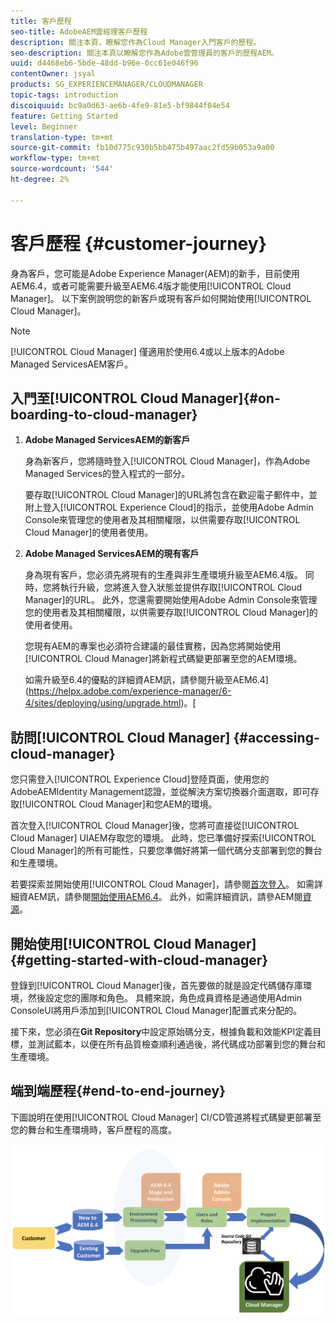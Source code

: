 ```yaml
---
title: 客戶歷程
seo-title: AdobeAEM雲經理客戶歷程
description: 關注本頁，瞭解您作為Cloud Manager入門客戶的歷程。
seo-description: 關注本頁以瞭解您作為Adobe雲管理員的客戶的歷程AEM。
uuid: d4468eb6-5bde-48dd-b96e-0cc61e046f96
contentOwner: jsyal
products: SG_EXPERIENCEMANAGER/CLOUDMANAGER
topic-tags: introduction
discoiquuid: bc9a0d63-ae6b-4fe9-81e5-bf9844f04e54
feature: Getting Started
level: Beginner
translation-type: tm+mt
source-git-commit: fb10d775c930b5bb475b497aac2fd59b053a9a00
workflow-type: tm+mt
source-wordcount: '544'
ht-degree: 2%

---
```



# 客戶歷程 {#customer-journey}

身為客戶，您可能是Adobe Experience Manager(AEM)的新手，目前使用AEM6.4，或者可能需要升級至AEM6.4版才能使用[!UICONTROL Cloud Manager]。 以下案例說明您的新客戶或現有客戶如何開始使用[!UICONTROL Cloud Manager]。

>[!NOTE]
>
>[!UICONTROL Cloud Manager] 僅適用於使用6.4或以上版本的Adobe Managed ServicesAEM客戶。

## 入門至[!UICONTROL Cloud Manager]{#on-boarding-to-cloud-manager}

1. **Adobe Managed ServicesAEM的新客戶**

   身為新客戶，您將隨時登入[!UICONTROL Cloud Manager]，作為Adobe Managed Services的登入程式的一部分。

   要存取[!UICONTROL Cloud Manager]的URL將包含在歡迎電子郵件中，並附上登入[!UICONTROL Experience Cloud]的指示，並使用Adobe Admin Console來管理您的使用者及其相關權限，以供需要存取[!UICONTROL Cloud Manager]的使用者使用。

1. **Adobe Managed ServicesAEM的現有客戶**

   身為現有客戶，您必須先將現有的生產與非生產環境升級至AEM6.4版。 同時，您將執行升級，您將進入登入狀態並提供存取[!UICONTROL Cloud Manager]的URL。 此外，您還需要開始使用Adobe Admin Console來管理您的使用者及其相關權限，以供需要存取[!UICONTROL Cloud Manager]的使用者使用。

   您現有AEM的專案也必須符合建議的最佳實務，因為您將開始使用[!UICONTROL Cloud Manager]將新程式碼變更部署至您的AEM環境。

   如需升級至6.4的優點的詳細資AEM訊，請參閱升級至AEM6.4](https://helpx.adobe.com/experience-manager/6-4/sites/deploying/using/upgrade.html)。[

## 訪問[!UICONTROL Cloud Manager] {#accessing-cloud-manager}

您只需登入[!UICONTROL Experience Cloud]登陸頁面，使用您的AdobeAEMIdentity Management認證，並從解決方案切換器介面選取，即可存取[!UICONTROL Cloud Manager]和您AEM的環境。

首次登入[!UICONTROL Cloud Manager]後，您將可直接從[!UICONTROL Cloud Manager] UIAEM存取您的環境。 此時，您已準備好探索[!UICONTROL Cloud Manager]的所有可能性，只要您準備好將第一個代碼分支部署到您的舞台和生產環境。

若要探索並開始使用[!UICONTROL Cloud Manager]，請參閱[首次登入](first-time-login.md)。 如需詳細資AEM訊，請參閱[開始使用AEM6.4](https://helpx.adobe.com/experience-manager/6-4/sites/deploying/using/deploy.html)。 此外，如需詳細資訊，請參AEM閱[資源](https://www.adobe.com/marketing-cloud/experience-manager/resources.html?promoid=759X6WV8&amp;mv=other)。

## 開始使用[!UICONTROL Cloud Manager] {#getting-started-with-cloud-manager}

登錄到[!UICONTROL Cloud Manager]後，首先要做的就是設定代碼儲存庫環境，然後設定您的團隊和角色。 具體來說，角色成員資格是通過使用Admin ConsoleUI將用戶添加到[!UICONTROL Cloud Manager]配置式來分配的。

接下來，您必須在&#x200B;**Git Repository**&#x200B;中設定原始碼分支，根據負載和效能KPI定義目標，並測試藍本，以便在所有品質檢查順利通過後，將代碼成功部署到您的舞台和生產環境。

## 端到端歷程{#end-to-end-journey}

下圖說明在使用[!UICONTROL Cloud Manager] CI/CD管道將程式碼變更部署至您的舞台和生產環境時，客戶歷程的高度。

![](assets/screen_shot_2018-05-15at124004pm.png)

